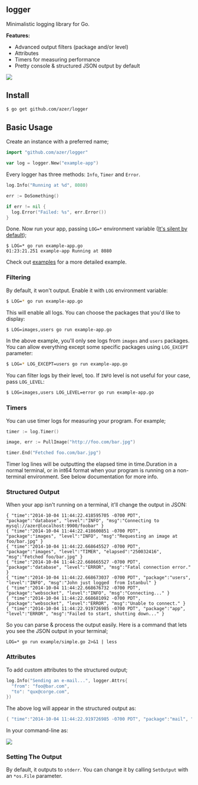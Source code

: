 ## logger

Minimalistic logging library for Go.

**Features:**

* Advanced output filters (package and/or level)
* Attributes
* Timers for measuring performance
* Pretty console & structured JSON output by default

![](https://i.cloudup.com/rUyno2tHCx.png)

## Install

```bash
$ go get github.com/azer/logger
```

## Basic Usage

Create an instance with a preferred name;

```go
import "github.com/azer/logger"

var log = logger.New("example-app")
```

Every logger has three methods: `Info`, `Timer` and `Error`.

```go
log.Info("Running at %d", 8080)

err := DoSomething()

if err != nil {
  log.Error("Failed: %s", err.Error())
}
```

Done. Now run your app, passing `LOG=*` environment variable ([It's silent by default](http://www.linfo.org/rule_of_silence.html));

```
$ LOG=* go run example-app.go
01:23:21.251 example-app Running at 8080
```

Check out [examples](https://github.com/azer/logger/tree/master/examples) for a more detailed example.

### Filtering

By default, it won't output. Enable it with `LOG` environment variable:

```bash
$ LOG=* go run example-app.go
```

This will enable all logs. You can choose the packages that you'd like to display:

```bash
$ LOG=images,users go run example-app.go
```

In the above example, you'll only see logs from `images` and `users` packages. You can allow everything except some specific packages using `LOG_EXCEPT` parameter:

```bash
$ LOG=* LOG_EXCEPT=users go run example-app.go
```


You can filter logs by their level, too. If `INFO` level is not useful for your case, pass `LOG_LEVEL`:

```bash
$ LOG=images,users LOG_LEVEL=error go run example-app.go
```

### Timers

You can use timer logs for measuring your program. For example;

```go
timer := log.Timer()

image, err := PullImage("http://foo.com/bar.jpg")

timer.End("Fetched foo.com/bar.jpg")
```

Timer log lines will be outputting the elapsed time in time.Duration in a normal terminal, or in int64 format when your program is running on a non-terminal environment.
See below documentation for more info.

### Structured Output

When your app isn't running on a terminal, it'll change the output in JSON:

```
{ "time":"2014-10-04 11:44:22.418595705 -0700 PDT", "package":"database", "level":"INFO", "msg":"Connecting to mysql://azer@localhost:9900/foobar" }
{ "time":"2014-10-04 11:44:22.418600851 -0700 PDT", "package":"images", "level":"INFO", "msg":"Requesting an image at foo/bar.jpg" }
{ "time":"2014-10-04 11:44:22.668645527 -0700 PDT", "package":"images", "level":"TIMER", "elapsed":"250032416", "msg":"Fetched foo/bar.jpg" }
{ "time":"2014-10-04 11:44:22.668665527 -0700 PDT", "package":"database", "level":"ERROR", "msg":"Fatal connection error." }
{ "time":"2014-10-04 11:44:22.668673037 -0700 PDT", "package":"users", "level":"INFO", "msg":"John just logged  from Istanbul" }
{ "time":"2014-10-04 11:44:22.668676732 -0700 PDT", "package":"websocket", "level":"INFO", "msg":"Connecting..." }
{ "time":"2014-10-04 11:44:22.668681092 -0700 PDT", "package":"websocket", "level":"ERROR", "msg":"Unable to connect." }
{ "time":"2014-10-04 11:44:22.919726985 -0700 PDT", "package":"app", "level":"ERROR", "msg":"Failed to start, shutting down..." }
```

So you can parse & process the output easily. Here is a command that lets you see the JSON output in your terminal;

```
LOG=* go run example/simple.go 2>&1 | less
```

### Attributes

To add custom attributes to the structured output;

```go
log.Info("Sending an e-mail...", logger.Attrs{
  "from": "foo@bar.com",
  "to": "qux@corge.com",
})
```

The above log will appear in the structured output as:

```go
{ "time":"2014-10-04 11:44:22.919726985 -0700 PDT", "package":"mail", "level":"INFO", "msg":"Sending an e-mail", "from": "foo@foobar.com", "to": "qux@corge.com" }
```

In your command-line as:

![](https://cldup.com/n4Uia8v1uo.png)

### Setting The Output

By default, it outputs to `stderr`. You can change it by calling `SetOutput` with an `*os.File` parameter.
